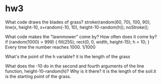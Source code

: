 # hw3
What code draws the blades of grass?
 stroke(random(60, 70), 100, 90);
  line(x, height-10, x+random(-10, 10), height-10-random(h));
  noStroke();

What code makes the "lawnmower" come by? How often does it come by?
if (random(1000) > 999) {
    fill(255);
    rect(0, 0, width, height-15);
    h = 10;
  }
Every time the number reaches 1000. 1/1000 

What's the point of the h variable?
it is the length of the grass

What does the -10 do in the second and fourth arguments of the line function, height-10-random(h)? Why is it there?
it is the length of the soil.it is the starting point of the grass.
